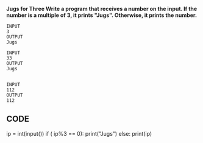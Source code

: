 
**Jugs for Three
Write a program that receives a number on the input.
If the number is a multiple of 3, it prints "Jugs". 
Otherwise, it prints the number.**

```
INPUT 
3 
OUTPUT
Jugs

INPUT 
33
OUTPUT
Jugs


INPUT 
112
OUTPUT
112
```

## CODE

ip = int(input())
if ( ip%3 == 0):
  print("Jugs")
else:
  print(ip)
